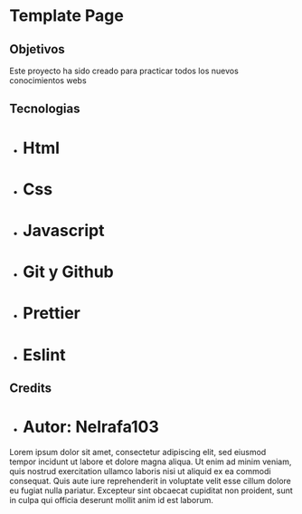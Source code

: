 # Template  Page

## Objetivos
 Este proyecto ha sido creado para practicar todos los nuevos conocimientos webs 

## Tecnologias
 - # Html
 - # Css
 - # Javascript
 - # Git y  Github
 - # Prettier
 - # Eslint

## Credits
 - # Autor: Nelrafa103


  Lorem ipsum dolor sit amet, consectetur adipiscing elit, sed eiusmod tempor incidunt ut labore et dolore magna aliqua. Ut enim ad minim veniam, quis nostrud exercitation ullamco laboris nisi ut aliquid ex ea commodi consequat. Quis aute iure reprehenderit in voluptate velit esse cillum dolore eu fugiat nulla pariatur. Excepteur sint obcaecat cupiditat non proident, sunt in culpa qui officia deserunt mollit anim id est laborum.